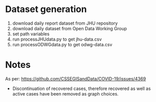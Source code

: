 # Dataset generation
1) download daily report dataset from JHU repository
2) download daily dataset from Open Data Working Group
3) set path variables
3) run processJHUdata.py to get jhu-data.csv
4) run processODWGdata.py to get odwg-data.csv

# Notes
As per: https://github.com/CSSEGISandData/COVID-19/issues/4369 
 - Discontinuation of recovered cases, therefore recovered as well as active cases have been removed as graph choices.